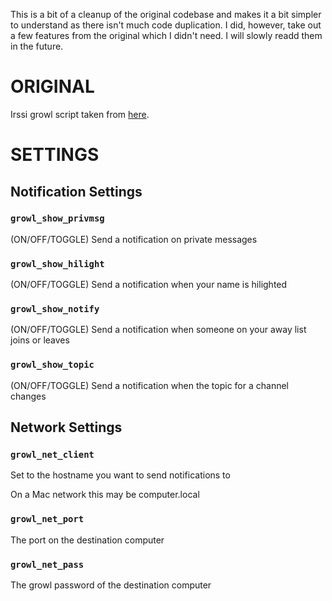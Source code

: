 This is a bit of a cleanup of the original codebase and makes it a bit
simpler to understand as there isn't much code duplication. I did,
however, take out a few features from the original which I didn't need.
I will slowly readd them in the future.

# ORIGINAL

Irssi growl script taken from
[here](http://axman6.homeip.net/blog/growl-net-irssi-script-its-back.html).

# SETTINGS

## Notification Settings

### `growl_show_privmsg`
(ON/OFF/TOGGLE) Send a notification on private messages

### `growl_show_hilight`
(ON/OFF/TOGGLE) Send a notification when your name is hilighted

### `growl_show_notify`
(ON/OFF/TOGGLE) Send a notification when someone on your away list joins or leaves

### `growl_show_topic`
(ON/OFF/TOGGLE) Send a notification when the topic for a channel changes

## Network Settings

### `growl_net_client`
Set to the hostname you want to send notifications to

On a Mac network this may be computer.local

### `growl_net_port`
The port on the destination computer

### `growl_net_pass`
The growl password of the destination computer

